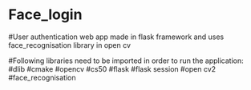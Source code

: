# Face_login
#User authentication web app made in flask framework and uses face_recognisation library in open cv

#Following libraries need to be imported in order to run the application:
#dlib
#cmake
#opencv
#cs50
#flask
#flask session
#open cv2
#face_recognisation
